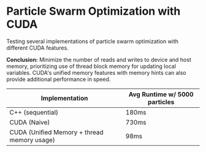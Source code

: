# Particle Swarm Optimization with CUDA 

Testing several implementations of particle swarm optimization with different CUDA features. 

**Conclusion:** Minimize the number of reads and writes to device and host memory, prioritizing use of thread block memory for updating local variables. CUDA's unified memory features with memory hints can also provide additional performance in speed. 

| Implementation                              | Avg Runtime w/ 5000 particles |
|---------------------------------------------|-------------------------------|
| C++ (sequential)                            | 180ms                         |
| CUDA (Naive)                                | 730ms                         |
| CUDA (Unified Memory + thread memory usage) | 98ms                          |

